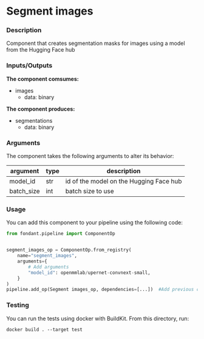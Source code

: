 # Segment images

### Description
Component that creates segmentation masks for images using a model from the Hugging Face hub

### Inputs/Outputs

**The component comsumes:**
- images
  - data: binary

**The component produces:**
- segmentations
  - data: binary

### Arguments

The component takes the following arguments to alter its behavior:

| argument | type | description |
| -------- | ---- | ----------- |
| model_id | str | id of the model on the Hugging Face hub |
| batch_size | int | batch size to use |

### Usage

You can add this component to your pipeline using the following code:

```python
from fondant.pipeline import ComponentOp


segment_images_op = ComponentOp.from_registry(
    name="segment_images",
    arguments={
        # Add arguments
        "model_id": openmmlab/upernet-convnext-small,
    }
)
pipeline.add_op(Segment images_op, dependencies=[...])  #Add previous component as dependency
```

### Testing

You can run the tests using docker with BuildKit. From this directory, run:
```
docker build . --target test
```